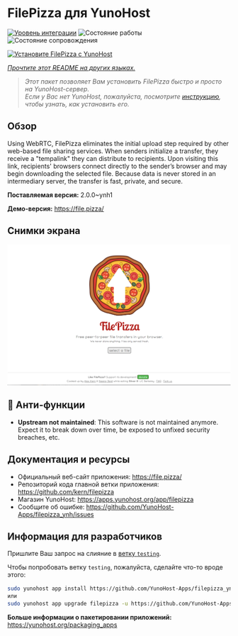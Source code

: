 <!--
Важно: этот README был автоматически сгенерирован <https://github.com/YunoHost/apps/tree/master/tools/readme_generator>
Он НЕ ДОЛЖЕН редактироваться вручную.
-->

# FilePizza для YunoHost

[![Уровень интеграции](https://apps.yunohost.org/badge/integration/filepizza)](https://ci-apps.yunohost.org/ci/apps/filepizza/)
![Состояние работы](https://apps.yunohost.org/badge/state/filepizza)
![Состояние сопровождения](https://apps.yunohost.org/badge/maintained/filepizza)

[![Установите FilePizza с YunoHost](https://install-app.yunohost.org/install-with-yunohost.svg)](https://install-app.yunohost.org/?app=filepizza)

*[Прочтите этот README на других языках.](./ALL_README.md)*

> *Этот пакет позволяет Вам установить FilePizza быстро и просто на YunoHost-сервер.*  
> *Если у Вас нет YunoHost, пожалуйста, посмотрите [инструкцию](https://yunohost.org/install), чтобы узнать, как установить его.*

## Обзор

Using WebRTC, FilePizza eliminates the initial upload step required by other web-based file sharing services. When senders initialize a transfer, they receive a "tempalink" they can distribute to recipients. Upon visiting this link, recipients' browsers connect directly to the sender’s browser and may begin downloading the selected file. Because data is never stored in an intermediary server, the transfer is fast, private, and secure.

**Поставляемая версия:** 2.0.0~ynh1

**Демо-версия:** <https://file.pizza/>

## Снимки экрана

![Снимок экрана FilePizza](./doc/screenshots/screenshot.png)

## :red_circle: Анти-функции

- **Upstream not maintained**: This software is not maintained anymore. Expect it to break down over time, be exposed to unfixed security breaches, etc.

## Документация и ресурсы

- Официальный веб-сайт приложения: <https://file.pizza/>
- Репозиторий кода главной ветки приложения: <https://github.com/kern/filepizza>
- Магазин YunoHost: <https://apps.yunohost.org/app/filepizza>
- Сообщите об ошибке: <https://github.com/YunoHost-Apps/filepizza_ynh/issues>

## Информация для разработчиков

Пришлите Ваш запрос на слияние в [ветку `testing`](https://github.com/YunoHost-Apps/filepizza_ynh/tree/testing).

Чтобы попробовать ветку `testing`, пожалуйста, сделайте что-то вроде этого:

```bash
sudo yunohost app install https://github.com/YunoHost-Apps/filepizza_ynh/tree/testing --debug
или
sudo yunohost app upgrade filepizza -u https://github.com/YunoHost-Apps/filepizza_ynh/tree/testing --debug
```

**Больше информации о пакетировании приложений:** <https://yunohost.org/packaging_apps>

